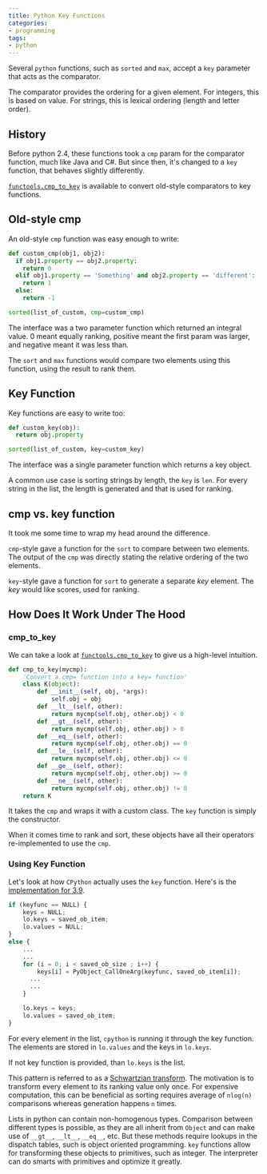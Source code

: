 ```yaml
---
title: Python Key Functions
categories:
- programming
tags:
- python
---
```


Several `python` functions, such as `sorted` and `max`, accept a `key` parameter that acts as the comparator.

The comparator provides the ordering for a given element.
For integers, this is based on value.
For strings, this is lexical ordering (length and letter order).

## History

Before python 2.4, these functions took a `cmp` param for the comparator function, much like Java and C#.
But since then, it's changed to a `key` function, that behaves slightly differently.

[`functools.cmp_to_key`][1] is available to convert old-style comparators to key functions.

[1]:https://docs.python.org/3.8/library/functools.html#functools.cmp_to_key

## Old-style cmp

An old-style `cmp` function was easy enough to write:

```python
def custom_cmp(obj1, obj2):
  if obj1.property == obj2.property:
    return 0
  elif obj1.property == 'Something' and obj2.property == 'different':
    return 1
  else:
    return -1

sorted(list_of_custom, cmp=custom_cmp)
```

The interface was a two parameter function which returned an integral value.
0 meant equally ranking, positive meant the first param was larger, and negative meant it was less than.

The `sort` and `max` functions would compare two elements using this function, using the result to rank them.

## Key Function

Key functions are easy to write too:

```python
def custom_key(obj):
  return obj.property

sorted(list_of_custom, key=custom_key)
```

The interface was a single parameter function which returns a key object.

A common use case is sorting strings by length, the `key` is `len`.
For every string in the list, the length is generated and that is used for ranking.

## cmp vs. key function

It took me some time to wrap my head around the difference.

`cmp`-style gave a function for the `sort` to compare between two elements.
The output of the `cmp` was directly stating the relative ordering of the two elements.

`key`-style gave a function for `sort` to generate a separate *key* element.
The *key* would like scores, used for ranking.

## How Does It Work Under The Hood

### cmp_to_key

We can take a look at [`functools.cmp_to_key`][2] to give us a high-level intuition.

[2]: https://wiki.python.org/moin/HowTo/Sorting#The_Old_Way_Using_the_cmp_Parameter

```python
def cmp_to_key(mycmp):
    'Convert a cmp= function into a key= function'
    class K(object):
        def __init__(self, obj, *args):
            self.obj = obj
        def __lt__(self, other):
            return mycmp(self.obj, other.obj) < 0
        def __gt__(self, other):
            return mycmp(self.obj, other.obj) > 0
        def __eq__(self, other):
            return mycmp(self.obj, other.obj) == 0
        def __le__(self, other):
            return mycmp(self.obj, other.obj) <= 0
        def __ge__(self, other):
            return mycmp(self.obj, other.obj) >= 0
        def __ne__(self, other):
            return mycmp(self.obj, other.obj) != 0
    return K
```

It takes the `cmp` and wraps it with a custom class.
The `key` function is simply the constructor.

When it comes time to rank and sort, these objects have all their operators re-implemented to use the `cmp`.

### Using Key Function

Let's look at how `CPython` actually uses the `key` function.
Here's is the [implementation for 3.9][cpython source].

[cpython source]: https://github.com/python/cpython/blob/b5cc2089cc354469f12eabc7ba54280e85fdd6dc/Objects/listobject.c#L2234-L2243

```python
if (keyfunc == NULL) {
    keys = NULL;
    lo.keys = saved_ob_item;
    lo.values = NULL;
}
else {
    ...
    ...
    for (i = 0; i < saved_ob_size ; i++) {
        keys[i] = PyObject_CallOneArg(keyfunc, saved_ob_item[i]);
      ...
      ...
    }

    lo.keys = keys;
    lo.values = saved_ob_item;
}
```

For every element in the list, `cpython` is running it through the key function.
The elements are stored in `lo.values` and the keys in `lo.keys`.

If not key function is provided, than `lo.keys` is the list.

This pattern is referred to as a [Schwartzian transform][3].
The motivation is to transform every element to its ranking value only once.
For expensive computation, this can be beneficial as sorting requires average of `nlog(n)` comparisons whereas
generation happens `n` times.

[3]: https://en.wikipedia.org/wiki/Schwartzian_transform

Lists in python can contain non-homogenous types.
Comparison between different types is possible, as they are all inherit from `Object` and
can make use of `__gt__`, `__lt__`, `__eq__`, etc.
But these methods require lookups in the dispatch tables, such is object oriented programming.
`key` functions allow for transforming these objects to primitives, such as integer.
The interpreter can do smarts with primitives and optimize it greatly.

